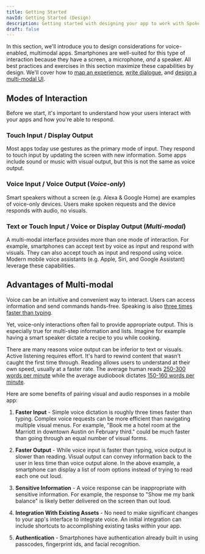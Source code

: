 ```yaml
---
title: Getting Started
navId: Getting Started (Design)
description: Getting started with designing your app to work with Spokestack
draft: false
---
```


In this section, we'll introduce you to design considerations for voice-enabled, multimodal apps. Smartphones are well-suited for this type of interaction because they have a screen, a microphone, _and_ a speaker. All best practices and exercises in this section maximize these capabilities by design. We'll cover how to [map an experience](docs/Design/map-out-integration), [write dialogue](docs/Design/script-storyboard-responses), and [design a multi-modal UI](docs/Design/tips-for-designing-visual-output).

## Modes of Interaction

Before we start, it's important to understand how your users interact with your apps and how you're able to respond.

### Touch Input / Display Output

Most apps today use gestures as the primary mode of input. They respond to touch input by updating the screen with new information. Some apps include sound or music with visual output, but this is not the same as voice output.

### Voice Input / Voice Output (_Voice-only_)

Smart speakers without a screen (e.g. Alexa & Google Home) are examples of voice-only devices. Users make spoken requests and the device responds with audio, no visuals.

### Text or Touch Input / Voice or Display Output (_Multi-modal_)

A multi-modal interface provides more than one mode of interaction. For example, smartphones can accept text by voice as input and respond with visuals. They can also accept touch as input and respond using voice. Modern mobile voice assistants (e.g. Apple, Siri, and Google Assistant) leverage these capabilities.

## Advantages of Multi-modal

Voice can be an intuitive and convenient way to interact. Users can access information and send commands hands-free. Speaking is also [three times faster than typing](https://www.popularmechanics.com/technology/a22684/phone-dictation-typing-speed/).

Yet, voice-only interactions often fail to provide appropriate output. This is especially true for multi-step information and lists. Imagine for example having a smart speaker dictate a recipe to you while cooking.

There are many reasons voice output can be inferior to text or visuals. Active listening requires effort. It's hard to rewind content that wasn't caught the first time through. Reading allows users to understand at their own speed, usually at a faster rate. The average human reads [250-300 words per minute](https://en.wikipedia.org/wiki/Words_per_minute) while the average audiobook dictates [150-160 words per minute](https://en.wikipedia.org/wiki/Words_per_minute).

Here are some benefits of pairing visual and audio responses in a mobile app:

1. **Faster Input** - Simple voice dictation is roughly three times faster than typing. Complex voice requests can be more efficient than navigating multiple visual menus. For example, "Book me a hotel room at the Marriott in downtown Austin on February third." could be much faster than going through an equal number of visual forms.

1. **Faster Output** - While voice input is faster than typing, voice output is slower than reading. Visual output can convey information back to the user in less time than voice output alone. In the above example, a smartphone can display a list of room options instead of trying to read each one out loud.

1. **Sensitive Information** - A voice response can be inappropriate with sensitive information. For example, the response to "Show me my bank balance" is likely better delivered on the screen than out loud.

1. **Integration With Existing Assets** - No need to make significant changes to your app's interface to integrate voice. An initial integration can include shortcuts to accomplishing existing tasks within your app.

1. **Authentication** - Smartphones have authentication already built in using passcodes, fingerprint ids, and facial recognition.
